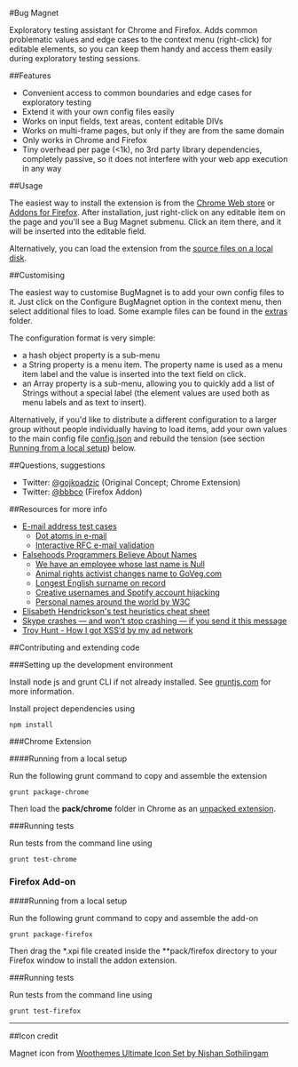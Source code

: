 #Bug Magnet

Exploratory testing assistant for Chrome and Firefox. Adds common problematic values and
edge cases to the context menu (right-click) for editable elements, so you can
keep them handy and access them easily during exploratory testing sessions.

##Features

* Convenient access to common boundaries and edge cases for exploratory testing
* Extend it with your own config files easily
* Works on input fields, text areas, content editable DIVs
* Works on multi-frame pages, but only if they are from the same domain
* Only works in Chrome and Firefox
* Tiny overhead per page (<1k), no 3rd party library dependencies, completely passive, so it does not interfere with your web app execution in any way

##Usage

The easiest way to install the extension is from the 
[Chrome Web store](https://chrome.google.com/webstore/detail/efhedldbjahpgjcneebmbolkalbhckfi)
or [Addons for Firefox](https://addons.mozilla.org/en-US/firefox/addon/bugmagnet). After
installation, just right-click on any editable item on the page and you'll see a
Bug Magnet submenu. Click an item there, and it will be inserted into the
editable field. 

Alternatively, you can load the extension from the  [source files on a local disk](#running-from-a-local-setup).

##Customising

The easiest way to customise BugMagnet is to add your own config files to it.
Just click on the Configure BugMagnet option in the context menu, then select
additional files to load. Some example files can be found in the
[extras](extras/) folder.

The configuration format is very simple:

* a hash object property is a sub-menu
* a String property is a menu item. The property name is used as a menu item label 
  and the value is inserted into the text field on click.
* an Array property is a sub-menu, allowing you to quickly add a list of Strings
  without a special label (the element values are used both as menu labels and
  as text to insert).

Alternatively, if you'd like to distribute a different configuration to a larger
group without people individually having to load items, add your own values to the main config file
[config.json](template/common/config.json) and rebuild the tension (see
section [Running from a local setup](#running-from-a-local-setup)) below.

##Questions, suggestions

* Twitter: [@gojkoadzic](http://twitter.com/gojkoadzic) (Original Concept; Chrome Extension)
* Twitter: [@bbbco](http://twitter.com/bbbco) (Firefox Addon)

##Resources for more info

* [E-mail address test cases](http://blogs.msdn.com/b/testing123/archive/2009/02/05/email-address-test-cases.aspx)
  * [Dot atoms in e-mail](http://serverfault.com/questions/395766/are-two-periods-allowed-in-the-local-part-of-an-email-address)
  * [Interactive RFC e-mail validation](http://isemail.info/)
* [Falsehoods Programmers Believe About Names](http://www.kalzumeus.com/2010/06/17/falsehoods-programmers-believe-about-names/)
  * [We have an employee whose last name is Null](http://stackoverflow.com/questions/4456438/how-can-i-pass-the-string-null-through-wsdl-soap-from-actionscript-3-to-a-co)
  * [Animal rights activist changes name to GoVeg.com](http://usatoday30.usatoday.com/tech/webguide/internetlife/2003-08-01-goveg_x.htm)
  * [Longest English surname on record](http://en.wikipedia.org/wiki/Leone_Sextus_Tollemache)
  * [Creative usernames and Spotify account hijacking](https://labs.spotify.com/2013/06/18/creative-usernames/)
  * [Personal names around the world by W3C](http://www.w3.org/International/questions/qa-personal-names)
* [Elisabeth Hendrickson's test heuristics cheat sheet](http://testobsessed.com/wp-content/uploads/2011/04/testheuristicscheatsheetv1.pdf)
* [Skype crashes — and won't stop crashing — if you send it this message](http://www.theverge.com/2015/6/3/8717951/skype-crash-http-error)
* [Troy Hunt - How I got XSS’d by my ad network](http://www.troyhunt.com/2015/07/how-i-got-xssd-by-my-ad-network.html)


##Contributing and extending code


###Setting up the development environment

Install node js and grunt CLI if not already installed. See
[gruntjs.com](http://gruntjs.com/getting-started) for more information.

Install project dependencies using

    npm install 

###Chrome Extension

####Running from a local setup

Run the following grunt command to copy and assemble the extension

    grunt package-chrome

Then load the **pack/chrome** folder in Chrome as an [unpacked extension](https://developer.chrome.com/extensions/getstarted#unpacked).

###Running tests

Run tests from the command line using

    grunt test-chrome

### Firefox Add-on

####Running from a local setup

Run the following grunt command to copy and assemble the add-on

    grunt package-firefox

Then drag the \*.xpi file created inside the **pack/firefox directory to your Firefox window to install the addon extension.

###Running tests

Run tests from the command line using

    grunt test-firefox

----

##Icon credit

Magnet icon from [Woothemes Ultimate Icon Set by Nishan Sothilingam](http://iconfindr.com/1vSsaKB)
